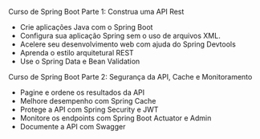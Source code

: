 Curso de
Spring Boot Parte 1: Construa uma API Rest

- Crie aplicações Java com o Spring Boot
- Configura sua aplicação Spring sem o uso de arquivos XML.
- Acelere seu desenvolvimento web com ajuda do Spring Devtools
- Aprenda o estilo arquitetural REST
- Use o Spring Data e Bean Validation

Curso de
Spring Boot Parte 2: Segurança da API, Cache e Monitoramento

- Pagine e ordene os resultados da API
- Melhore desempenho com Spring Cache
- Protege a API com Spring Security e JWT
- Monitore os endpoints com Spring Boot Actuator e Admin
- Documente a API com Swagger
